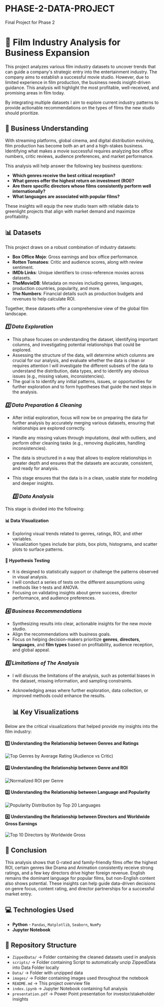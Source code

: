 # PHASE-2-DATA-PROJECT
Final Project for Phase 2

# 🎥 Film Industry Analysis for Business Expansion

This project analyzes various film industry datasets to uncover trends that can guide a company's strategic entry into the entertainment industry. The company aims to establish a successful movie studio. However, due to limited experience in film production, the business needs insight-driven guidance. This analysis will highlight the most profitable, well-received, and promising areas in film today.

By integrating multiple datasets I aim to explore current industry patterns to provide actionable recommendations on the types of films the new studio should prioritize.


## 💼 Business Understanding

With streaming platforms, global cinema, and digital distribution evolving, film production has become both an art and a high-stakes business. Identifying what makes a movie successful requires analyzing box office numbers, critic reviews, audience preferences, and market performance.

This analysis will help answer the following key business questions:

- **Which genres receive the best critical reception?**
- **What genres offer the highest return on investment (ROI)?**
- **Are there specific directors whose films consistently perform well internationally?**
- **What languages are associated with popular films?**

These insights will equip the new studio team with reliable data to greenlight projects that align with market demand and maximize profitability.

## 📊 Datasets

This project draws on a robust combination of industry datasets:

- **Box Office Mojo**: Gross earnings and box office performance.
- **Rotten Tomatoes**: Critic and audience scores, along with review sentiment.
- **IMDb Links**: Unique identifiers to cross-reference movies across datasets.
- **TheMovieDB**: Metadata on movies including genres, languages, production countries, popularity, and more.
- **The Numbers**: Financial details such as production budgets and revenues to help calculate ROI.

Together, these datasets offer a comprehensive view of the global film landscape.

### *1️⃣ Data Exploration*  
- This phase focuses on understanding the dataset, identifying important columns, and investigating potential relationships that could be explored.  
- Assessing the structure of the data, will determine which columns are crucial for our analysis, and evaluate whether the data is clean or requires attention
I will investigate the different subsets of the data to understand the distribution, data types, and to identify any obvious issues (e.g., missing values, inconsistencies).  
- The goal is to identify any initial patterns, issues, or opportunities for further exploration and to form hypotheses that guide the next steps in the analysis.

### *2️⃣ Data Preparation & Cleaning*  
- After initial exploration, focus will now be on preparing the data for further analysis by accurately merging various datasets, ensuring that relationships are explored correctly.  
- Handle any missing values through imputations, deal with outliers, and perform other cleaning tasks (e.g., removing duplicates, handling inconsistencies).  
- The data is structured in a way that allows to explore relationships in greater depth and ensures that the datasets are accurate, consistent, and ready for analysis.  
- This stage ensures that the data is in a clean, usable state for modeling and deeper insights.

  ### *3️⃣ Data Analysis*  
This stage is divided into the following:

#### 📊 Data Visualization  
- Exploring visual trends related to genres, ratings, ROI, and other variables.  
- Visualization types include bar plots, box plots, histograms, and scatter plots to surface patterns.  

#### 🧪 Hypothesis Testing  
- It is designed to statistically support or challenge the patterns observed in visual analysis.  
- I will conduct a series of tests on the different assumptions using methods like t-tests and ANOVA.  
- Focusing on validating insights about genre success, director performance, and audience preferences.  

### *4️⃣ Business Recommendations*  
- Synthesizing results into clear, actionable insights for the new movie studio.  
- Align the recommendations with business goals.  
- Focus on helping decision-makers prioritize **genres**, **directors**, **languages**, and **film types** based on profitability, audience reception, and global appeal.

### *5️⃣ Limitations of The Analysis*  
- I will discuss the limitations of the analysis, such as potential biases in the dataset, missing information, and sampling constraints.  
- Acknowledging areas where further exploration, data collection, or improved methods could enhance the results.

  ## 📊 Key Visualizations 
Below are the critical visualizations that helped provide my insights into the film industry:

#### 1️⃣ Understanding the Relationship between Genres and Ratings

![Top Genres by Average Rating (Audience vs Critic)](images/v1.png)

#### 2️⃣ Understanding the Relationship between Genre and ROI

![Normalized ROI per Genre](images/v2.png)

#### 3️⃣ Understanding the Relationship between Language and Popularity

![Popularity Distribution by Top 20 Languages](images/v3.png)

#### 4️⃣ Understanding the Relationship between Directors and Worldwide Gross Earnings

![Top 10 Directors by Worldwide Gross](images/v4.png)

## 📌 Conclusion
This analysis shows that G-rated and family-friendly films offer the highest ROI, certain genres like Drama and Animation consistently receive strong ratings, and a few key directors drive higher foreign revenue. English remains the dominant language for popular films, but non-English content also shows potential. These insights can help guide data-driven decisions on genre focus, content rating, and director partnerships for a successful market entry.

## 💻 Technologies Used
- **Python** - `Pandas`, `Matplotlib`, `Seaborn`, `NumPy`
- **Jupyter Notebook**

## 📂 Repository Structure
- `ZippedData/` → Folder containing the cleaned datasets used in analysis
- `scripts/` → Folder containing Script to automatically unzip ZippedData into Data Folder locally 
- `Data/` → Folder with unzipped data 
- `images/` → Folder containing images used throughout the notebook
- `README.md` → This project overview file
- `index.ipynb` → Jupyter Notebook containing full analysis
- `presentation.pdf` → Power Point presentation for investor/stakeholder insights
